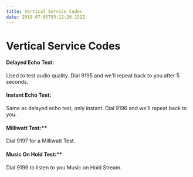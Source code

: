 ```yaml
---
title: Vertical Service Codes
date: 2019-07-05T03:12:26.152Z
---
```

# Vertical Service Codes



#### **Delayed Echo Test:** 

Used to test audio quality. Dial 9195 and we'll repeat back to you after 5 seconds.

#### **Instant Echo Test:**

Same as delayed echo test,  only instant. Dial 9196 and we'll repeat back to you.

#### Milliwatt Test:**

Dial 9197 for a Milliwatt Test.

#### Music On Hold Test:**

Dial 9199 to listen to you Music on Hold Stream.

